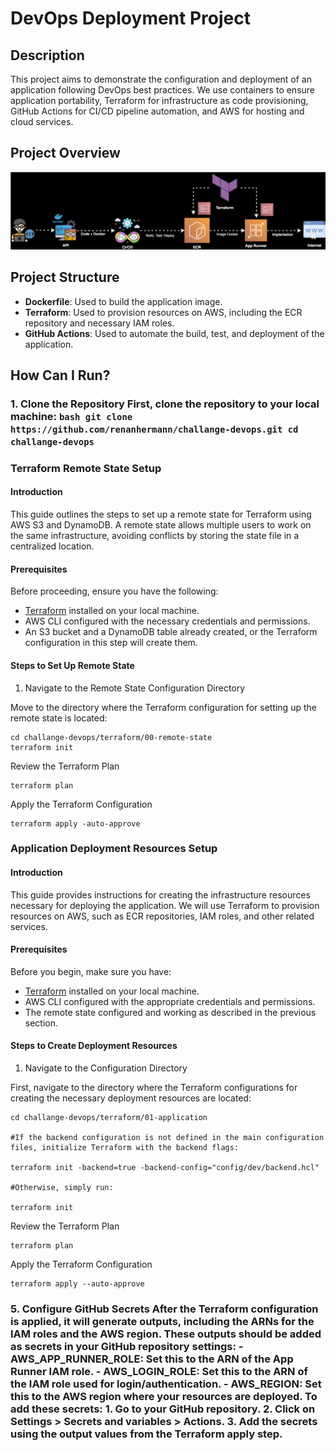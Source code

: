 # DevOps Deployment Project
## Description

This project aims to demonstrate the configuration and deployment of an application following DevOps best practices. We use containers to ensure application portability, Terraform for infrastructure as code provisioning, GitHub Actions for CI/CD pipeline automation, and AWS for hosting and cloud services.

## Project Overview

![](./image/flow.drawio%20.svg)

## Project Structure

- **Dockerfile**: Used to build the application image.
- **Terraform**: Used to provision resources on AWS, including the ECR repository and necessary IAM roles.
- **GitHub Actions**: Used to automate the build, test, and deployment of the application.

## How Can I Run?

### 1. Clone the Repository First, clone the repository to your local machine: ```bash git clone https://github.com/renanhermann/challange-devops.git cd challange-devops```

### Terraform Remote State Setup

#### Introduction

This guide outlines the steps to set up a remote state for Terraform using AWS S3 and DynamoDB. A remote state allows multiple users to work on the same infrastructure, avoiding conflicts by storing the state file in a centralized location.

#### Prerequisites

Before proceeding, ensure you have the following:

- [Terraform](https://www.terraform.io/downloads.html) installed on your local machine.
- AWS CLI configured with the necessary credentials and permissions.
- An S3 bucket and a DynamoDB table already created, or the Terraform configuration in this step will create them.

#### Steps to Set Up Remote State

1. Navigate to the Remote State Configuration Directory

Move to the directory where the Terraform configuration for setting up the remote state is located:

```
cd challange-devops/terraform/00-remote-state
terraform init
```

Review the Terraform Plan

```
terraform plan
```

Apply the Terraform Configuration

```
terraform apply -auto-approve
```

### Application Deployment Resources Setup

#### Introduction

This guide provides instructions for creating the infrastructure resources necessary for deploying the application. We will use Terraform to provision resources on AWS, such as ECR repositories, IAM roles, and other related services.

#### Prerequisites

Before you begin, make sure you have:

- [Terraform](https://www.terraform.io/downloads.html) installed on your local machine.
- AWS CLI configured with the appropriate credentials and permissions.
- The remote state configured and working as described in the previous section.

#### Steps to Create Deployment Resources

1. Navigate to the Configuration Directory

First, navigate to the directory where the Terraform configurations for creating the necessary deployment resources are located:

```
cd challange-devops/terraform/01-application

#If the backend configuration is not defined in the main configuration files, initialize Terraform with the backend flags:

terraform init -backend=true -backend-config="config/dev/backend.hcl"

#Otherwise, simply run:

terraform init

```

Review the Terraform Plan

```
terraform plan
```

Apply the Terraform Configuration

```
terraform apply --auto-approve
```


### 5. Configure GitHub Secrets After the Terraform configuration is applied, it will generate outputs, including the ARNs for the IAM roles and the AWS region. These outputs should be added as secrets in your GitHub repository settings: - **AWS_APP_RUNNER_ROLE**: Set this to the ARN of the App Runner IAM role. - **AWS_LOGIN_ROLE**: Set this to the ARN of the IAM role used for login/authentication. - **AWS_REGION**: Set this to the AWS region where your resources are deployed. To add these secrets: 1. Go to your GitHub repository. 2. Click on **Settings** > **Secrets and variables** > **Actions**. 3. Add the secrets using the output values from the Terraform apply step.